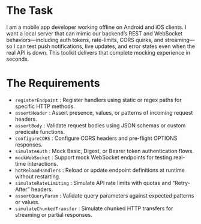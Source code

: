 # The Task

I am a mobile app developer working offline on Android and iOS clients. I want a local server that can mimic our backend’s REST and WebSocket behaviors—including auth tokens, rate-limits, CORS quirks, and streaming—so I can test push notifications, live updates, and error states even when the real API is down. This toolkit delivers that complete mocking experience in seconds.

# The Requirements

* `registerEndpoint` : Register handlers using static or regex paths for specific HTTP methods.  
* `assertHeader` : Assert presence, values, or patterns of incoming request headers.  
* `assertBody` : Validate request bodies using JSON schemas or custom predicate functions.  
* `configureCORS` : Configure CORS headers and pre-flight OPTIONS responses.  
* `simulateAuth` : Mock Basic, Digest, or Bearer token authentication flows.  
* `mockWebSocket` : Support mock WebSocket endpoints for testing real-time interactions.  
* `hotReloadHandlers` : Reload or update endpoint definitions at runtime without restarting.  
* `simulateRateLimiting` : Simulate API rate limits with quotas and “Retry-After” headers.  
* `assertQueryParam` : Validate query parameters against expected patterns or values.  
* `simulateChunkedTransfer` : Simulate chunked HTTP transfers for streaming or partial responses.  
